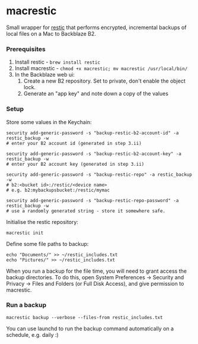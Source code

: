 # macrestic

Small wrapper for [restic](https://restic.readthedocs.io) that performs encrypted, incremental backups of local files on a Mac to Backblaze B2.

### Prerequisites

1. Install restic - `brew install restic`
2. Install macrestic - `chmod +x macrestic; mv macrestic /usr/local/bin/`
3. In the Backblaze web ui:
   1. Create a new B2 repository. Set to private, don't enable the object lock.
   2. Generate an "app key" and note down a copy of the values

### Setup

Store some values in the Keychain:

```shell
security add-generic-password -s "backup-restic-b2-account-id" -a restic_backup -w
# enter your B2 account id (generated in step 3.ii) 

security add-generic-password -s "backup-restic-b2-account-key" -a restic_backup -w
# enter your B2 account key (generated in step 3.ii) 

security add-generic-password -s "backup-restic-repo" -a restic_backup -w
# b2:<bucket id>:/restic/<device name>
# e.g. b2:mybackupsbucket:/restic/mymac

security add-generic-password -s "backup-restic-repo-password" -a restic_backup -w
# use a randomly generated string - store it somewhere safe.
```

Initialise the restic repository:
```shell
macrestic init
```

Define some file paths to backup:
```shell
echo "Documents/" >> ~/restic_includes.txt
echo "Pictures/" >> ~/restic_includes.txt
```

When you run a backup for the file time, you will need to grant access the backup directories. To do this, open System Preferences -> Security and Privacy -> Files and Folders (or Full Disk Access), and give permission to macrestic.


### Run a backup
```shell
macrestic backup --verbose --files-from restic_includes.txt
```

You can use launchd to run the backup command automatically on a schedule, e.g. daily :)